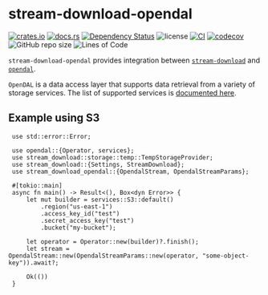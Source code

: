 # stream-download-opendal

[![crates.io](https://img.shields.io/crates/v/stream-download.svg?logo=rust)](https://crates.io/crates/stream-download-opendal)
[![docs.rs](https://img.shields.io/docsrs/stream-download-opendal?logo=rust)](https://docs.rs/stream-download-opendal)
[![Dependency Status](https://deps.rs/repo/github/aschey/stream-download-rs/status.svg?style=flat-square)](https://deps.rs/repo/github/aschey/stream-download-rs)
![license](https://img.shields.io/badge/License-MIT%20or%20Apache%202-green.svg)
[![CI](https://github.com/aschey/stream-download-rs/actions/workflows/ci.yml/badge.svg)](https://github.com/aschey/stream-download-rs/actions/workflows/ci.yml)
[![codecov](https://codecov.io/gh/aschey/stream-download-rs/branch/main/graph/badge.svg?token=Wx7OgIb0qa)](https://app.codecov.io/gh/aschey/stream-download-rs)
![GitHub repo size](https://img.shields.io/github/repo-size/aschey/stream-download-rs)
![Lines of Code](https://aschey.tech/tokei/github/aschey/stream-download-rs)

`stream-download-opendal` provides integration between
[`stream-download`](https://crates.io/crates/stream-download) and
[`opendal`](https://crates.io/crates/opendal).

`OpenDAL` is a data access layer that supports data retrieval from a variety of
storage services. The list of supported services is
[documented here](https://docs.rs/opendal/latest/opendal/services/index.html).

## Example using S3

```rust,no_run
 use std::error::Error;

 use opendal::{Operator, services};
 use stream_download::storage::temp::TempStorageProvider;
 use stream_download::{Settings, StreamDownload};
 use stream_download_opendal::{OpendalStream, OpendalStreamParams};

 #[tokio::main]
 async fn main() -> Result<(), Box<dyn Error>> {
     let mut builder = services::S3::default()
         .region("us-east-1")
         .access_key_id("test")
         .secret_access_key("test")
         .bucket("my-bucket");

     let operator = Operator::new(builder)?.finish();
     let stream = OpendalStream::new(OpendalStreamParams::new(operator, "some-object-key")).await?;

     Ok(())
 }
```
